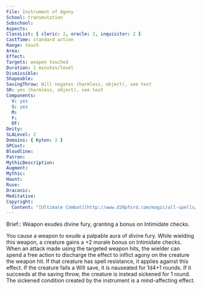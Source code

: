 ```yaml
---
File: Instrument of Agony
School: transmutation
Subschool: 
Aspects: 
ClassList: { cleric: 2, oracle: 2, inquisitor: 2 }
CastTime: standard action
Range: touch
Area: 
Effect: 
Targets: weapon touched
Duration: 1 minutes/level
Dismissible: 
Shapeable: 
SavingThrow: Will negates (harmless, object), see text
SR: yes (harmless, object), see text
Components:
  V: yes
  S: yes
  M: 
  F: 
  DF: 
Deity: 
SLALevel: 2
Domains: { Kyton: 2 }
GPCost: 
Bloodline: 
Patron: 
MythicDescription: 
Augment: 
Mythic: 
Haunt: 
Ruse: 
Draconic: 
Meditative: 
Copyright:
  Content: "[Ultimate Combat](http://www.d20pfsrd.com/magic/all-spells/i/instrument-of-agony)"
---
```

Brief:: Weapon exudes divine fury, granting a bonus on Intimidate checks.

You cause a weapon to exude a palpable aura of divine fury. While wielding this weapon, a creature gains a +2 morale bonus on Intimidate checks. When an attack made using the targeted weapon hits, the wielder can spend a free action to discharge the effect to inflict agony on the creature the weapon hit. If that creature has spell resistance, it applies against this effect. If the creature fails a Will save, it is nauseated for 1d4+1 rounds. If it succeeds at the saving throw, the creature is instead sickened for 1 round. The sickened condition created by the instrument is a mind-affecting effect.

